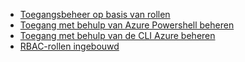- [Toegangsbeheer op basis van rollen](../articles/active-directory/role-based-access-control-configure.md)
- [Toegang met behulp van Azure Powershell beheren](../articles/active-directory/role-based-access-control-manage-access-powershell.md)
- [Toegang met behulp van de CLI Azure beheren](../articles/active-directory/role-based-access-control-manage-access-azure-cli.md)
- [RBAC-rollen ingebouwd](../articles/active-directory/role-based-access-built-in-roles.md)
